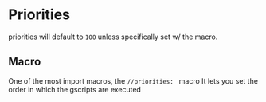 # Priorities

priorities will default to `100` unless specifically set w/ the macro.

## Macro

One of the most import macros, the `//priorities: ` macro 
It lets you set the order in which the gscripts are executed
